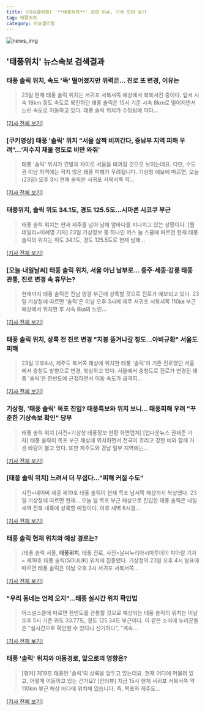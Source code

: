 ```yaml
---
title: (이슈클리핑) '**태풍위치**' 관련 이슈, 기사 모아 보기
tag: 태풍위치
category: 이슈클리핑
---
```

![news_img](https://user-images.githubusercontent.com/42597476/44507050-1206f400-a6e4-11e8-8d98-7ffbfebb353f.png)

## **'**태풍위치**'** 뉴스속보 검색결과
### 태풍 솔릭 위치, 속도 '뚝' 떨어졌지만 위력은… 진로 또 변경, 이유는

>23일 현재 태풍 솔릭 위치는 서귀포 서북서쪽 해상에서 북북서진 중이다. 앞서 시속 16km 정도 속도로 북진하던 태풍 솔릭은 15시 기준 시속 8km로 떨어지면서 느린 속도로 이동하고 있다. 태풍 솔릭 위치가 수정됨에 따라...

[[기사 전체 보기]](http://www.seoulwire.com/news/articleView.html?idxno=23778)

### [쿠키영상] 태풍 '솔릭' 위치 “서울 살짝 비껴간다, 중남부 지역 피해 우려”…‘저수지 채울 정도로 비만 와줘’

>태풍 '솔릭' 위치가 간발의 차이로 서울을 비껴갈 것으로 보이는데요. 다만, 수도권 이남 지역에는 적지 않은 태풍 피해가 우려됩니다. 기상청 예보에 따르면, 오늘(23일) 오후 3시 현재 솔릭은 서귀포 서북서쪽 약...

[[기사 전체 보기]](http://www.kukinews.com/news/article.html?no=578988)

### **태풍위치**, 솔릭 위도 34.1도, 경도 125.5도...시마론 시코쿠 부근

>태풍 솔릭 위치는 현재 제주를 넘어 남해 앞바다를 지나치고 있는 상황이다. [웹데일리=이혜영 기자] 23일 기상정보 중 하나인 어스 눌 스쿨에 따르면 현재 태풍 솔릭의 위치는 위도 34.1도, 경도 125.5도로 현재 남해...

[[기사 전체 보기]](http://www.webdaily.co.kr/view.php?ud=2018082318152622512d12411ff9_7)

### [오늘·내일날씨] 태풍 솔릭 위치, 서울 아닌 남부로... 충주·세종·강릉 태풍 관통, 진로 변경 속 휴무는?

>현재까지 태풍 솔릭은 전남 영광 부근에 상륙할 것으로 진로가 예보되고 있다. 23일 기상청에 따르면 '솔릭'은 이날 오후 3시께 제주 서귀포 서북서쪽 110㎞ 부근 해상에서 위치한 후 시속 8㎞의 느린...

[[기사 전체 보기]](http://www.sportsq.co.kr/news/articleView.html?idxno=299808)

### 태풍 솔릭 위치, 상륙 전 진로 변경 "지붕 뜯겨나갈 정도…아비규환" 서울도 피해

>23일 오후4시, 제주도 북서쪽 해상에 위치한 태풍 '솔릭'이 기존 진로였던 서울에서 충청도 방향으로 변경, 북상하고 있다. 서울에서 충청도로 진로가 변경된 태풍 '솔릭'은 한반도에 근접하면서 이동 속도가 급격히...

[[기사 전체 보기]](http://www.dtnews24.com/news/articleView.html?idxno=523487)

### 기상청, '태풍 솔릭' 목포 진입? 태풍특보와 위치 보니... 태풍피해 우려 "꾸준한 기상속보 확인" 당부

>태풍 솔릭 위치 [사진=기상청 태풍정보 현황 화면캡처] [업다운뉴스 권재준 기자] 태풍 솔릭이 목포 부근 해상에 위치하면서 전국이 흐리고 강한 비와 함께 거센 바람이 불고 있다. 또한 제주도와 경남 일부 지역에는...

[[기사 전체 보기]](http://www.updownnews.co.kr/news/articleView.html?idxno=96055)

### [태풍 솔릭 위치] 느려서 더 무섭다…"피해 커질 수도"

>사진=네이버 제공 제19호 태풍 솔릭이 현재 목포 남서쪽 해상까지 북상했다. 23일 기상청에 따르면 현재... 오늘 밤 목포 부근 해상으로 진입한 태풍 솔릭은 내일 새벽 전북 내륙에 상륙할 예정이다. 이후 새벽 6시경...

[[기사 전체 보기]](http://sports.hankooki.com/lpage/sisa/201808/sp20180823195923137040.htm)

### 태풍 솔릭 현재 위치와 예상 경로는?

>/태풍 솔릭 서울, **태풍위치**, 태풍 진로, 사진=날씨누리아시아투데이 박아람 기자 = 제19호 태풍 솔릭(SOULIK) 위치에 집중됐다. 기상청의 23일 오후 4시 발표에 따르면 태풍 솔릭은 이날 오후 3시 서귀포 서북서쪽...

[[기사 전체 보기]](http://www.asiatoday.co.kr/view.php?key=20180823001742413)

### "우리 동네는 언제 오지"…태풍 실시간 위치 확인법

>어스널스쿨에 따르면 한반도를 관통할 것으로 예상되는 태풍 솔릭의 위치는 이날 오후 5시 기준 위도 33.77도, 경도 125.34도 부근이다. 이 같은 소식에 누리꾼들은 "실시간으로 확인할 수 있다니 신기하다", "계속...

[[기사 전체 보기]](http://www.insight.co.kr/news/174129)

### 태풍 '솔릭' 위치와 이동경로, 앞으로의 영향은?

>[앵커] 제19호 태풍인 '솔릭'의 상륙을 앞두고 있는데요. 현재 어디에 머물러 있고, 어떻게 이동하고 있는 건가요? [인터뷰] 지금 15시 현재 서귀포 서북서쪽 약 110km 부근 해상 바다에 위치해 있습니다. 즉, 목포와 제주도...

[[기사 전체 보기]](http://science.ytn.co.kr/program/program_view.php?s_mcd=0082&s_hcd=&key=201808231558076435)


